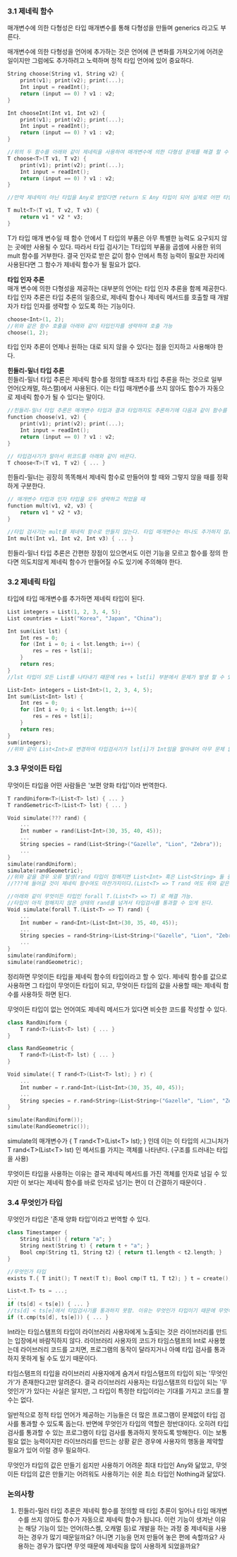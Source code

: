 ### 3.1 제네릭 함수
매개변수에 의한 다형성은 타입 매개변수를 통해 다형성을 만들며 generics 라고도 부른다.

매개변수에 의한 다형성을 언어에 추가하는 것은 언어에 큰 변화를 가져오기에 어려운 일이지만 그럼에도 추가하려고 노력하며 정적 타입 언어에 있어 중요하다.

```cpp
String choose(String v1, String v2) {
	print(v1); print(v2); print(...);
	Int input = readInt();
	return (input == 0) ? v1 : v2;
}

Int chooseInt(Int v1, Int v2) {
	print(v1); print(v2); print(...);
	Int input = readInt();
	return (input == 0) ? v1 : v2;
}

//위의 두 함수를 아래와 같이 제네릭을 사용하여 매개변수에 의한 다형성 문제를 해결 할 수 있다.
T choose<T>(T v1, T v2) {
	print(v1); print(v2); print(...);
	Int input = readInt();
	return (input == 0) ? v1 : v2;
}

//만약 제네릭이 아닌 타입을 Any로 받았다면 return 도 Any 타입이 되어 실제로 어떤 타입인지 알 수 없게 된다.
```

```cpp
T mult<T>(T v1, T v2, T v3) {
	return v1 * v2 * v3;
}
```
T가 타입 매개 변수일 때 함수 안에서 T 타입의 부품은 아무 특별한 능력도 요구되지 않는 곳에만 사용될 수 있다. 따라서 타입 검사기는 T타입의 부품을 곱셈에 사용한 위의 mult 함수를 거부한다. 결국 인자로 받은 값이 함수 안에서 특정 능력이 필요한 자리에 사용된다면 그 함수가 제네릭 함수가 될 필요가 없다.

**타입 인자 추론**   
매개 변수에 의한 다형성을 제공하는 대부분의 언어는 타입 인자 추론을 함께 제공한다. 타입 인자 추론은 타입 추론의 일종으로, 제네릭 함수나 제네릭 메서드를 호출할 때 개발자가 타입 인자를 생략할 수 있도록 하는 기능이다.
```cpp
choose<Int>(1, 2);
//위와 같은 함수 호출을 아래와 같이 타입인자를 생략하여 호출 가능
choose(1, 2);
```
타입 인자 추론이 언제나 원하는 대로 되지 않을 수 있다는 점을 인지하고 사용해야 한다.

**힌들리-밀너 타입 추론**  
힌들리-밀너 타입 추론은 제네릭 함수를 정의할 때조차 타입 추론을 하는 것으로 일부 언어(오캐멀, 하스캘)에서 사용된다. 이는 타입 매개변수를 쓰지 않아도 함수가 자동으로 제네릭 함수가 될 수 있다는 말이다.
```cpp
//힌들리-밀너 타입 추론은 매개변수 타입과 결과 타입까지도 추론하기에 다음과 같이 함수를 정의할 수 있다.
function choose(v1, v2) {
	print(v1); print(v2); print(...);
	Int input = readInt();
	return (input == 0) ? v1 : v2;
}

// 타입검사기가 알아서 위코드를 아래와 같이 바꾼다.
T choose<T>(T v1, T v2) { ... }
```
힌들리-밀너는 굉장히 똑똑해서 제네릭 함수로 만들어야 할 때와 그렇지 않을 때를 정확하게 구분한다.
```cpp
// 매개변수 타입과 인자 타입을 모두 생략하고 적었을 때
function mult(v1, v2, v3) {
	return v1 * v2 * v3;
}

//타입 검사기는 mult를 제네릭 함수로 만들지 않는다. 타입 매개변수는 하나도 추가하지 않은 채 매개변수들의 타입과 결과 타입을 모두 Int로 만든다.
Int mult(Int v1, Int v2, Int v3) { ... }
```
힌들리-밀너 타입 추론은 간편한 장점이 있으면서도 이런 기능을 모르고 함수를 정의 한다면 의도치않게 제네릭 함수가 만들어질 수도 있기에 주의해야 한다.
### 3.2 제네릭 타입
타입에 타입 매개변수를 추가하면 제네릭 타입이 된다.
```cpp
List integers = List(1, 2, 3, 4, 5);
List countries = List("Korea", "Japan", "China");

Int sum(List lst) {
	Int res = 0;
	for (Int i = 0; i < lst.length; i++) {
		res = res + lst[i];
	}
	return res;
}
//lst 타입이 모든 List를 나타내기 때문에 res + lst[i] 부분에서 문제가 발생 할 수 있어 타입검사기가 거부한다.

List<Int> integers = List<Int>(1, 2, 3, 4, 5);
Int sum(List<Int> lst) {
	Int res = 0;
	for (Int i = 0; i < lst.length; i++){
		res = res + lst[i];	
	}
	return res;
}
sum(integers);
//위와 같이 List<Int>로 변경하여 타입검사기가 lst[i]가 Int임을 알아내어 아무 문제 없는 코드로 간주한다.
```
### 3.3 무엇이든 타입
무엇이든 타입을 어떤 사람들은 '보편 양화 타입'이라 번역한다.
```cpp
T randUniform<T>(List<T> lst) { ... }
T randGemetric<T>(List<T> lst) { ... }

Void simulate(??? rand) {
	...
	Int number = rand(List<Int>(30, 35, 40, 45));
	...
	String species = rand(List<String>("Gazelle", "Lion", "Zebra"));
	...
}
simulate(randUniform);
simulate(randGeometric);
//위와 같을 경우 오류 발생(rand 타입이 정해지면 List<Int> 혹은 List<String> 둘 중 하나를 타입검사기에서 통과하지 못함.)
//???에 들어갈 것이 제네릭 함수여도 마찬가지이다.(List<T> => T rand 여도 위와 같은 이유로 타입검사 통과 못함.)

//아래와 같이 무엇이든 타입인 forall T.(List<T> => T) 로 해결 가능.
//타입이 아직 정해지지 않은 상태의 rand를 넘겨서 타입검사를 통과할 수 있게 된다.
Void simulate(forall T.(List<T> => T) rand) {
	...
	Int number = rand<Int>(List<Int>(30, 35, 40, 45));
	...
	String species = rand<String>(List<String>("Gazelle", "Lion", "Zebra"));
	...
}
simulate(randUniform);
simulate(randGeometric);
```
정리하면 무엇이든 타입을 제네릭 함수의 타입이라고 할 수 있다. 제네릭 함수를 값으로 사용하면 그 타입이 무엇이든 타입이 되고, 무엇이든 타입의 값을 사용할 때는 제네릭 함수를 사용하듯 하면 된다.

무엇이든 타입이 없는 언어여도 제네릭 메서드가 있다면 비슷한 코드를 작성할 수 있다.
```cpp
class RandUniform {
	T rand<T>(List<T> lst) { ... }
}

class RandGeometric {
	T rand<T>(List<T> lst) { ... }
}

Void simulate({ T rand<T>(List<T> lst); } r) {
	...
	Int number = r.rand<Int>(List<Int>(30, 35, 40, 45));
	...
	String species = r.rand<String>(List<String>("Gazelle", "Lion", "Zebra"));
}

simulate(RandUniform());
simulate(RandGeometric());
```
simulate의 매개변수가 { T rand\<T>(List\<T> lst); } 인데 이는 이 타입의 시그니처가 T rand\<T>(List\<T> lst) 인 메서드를 가지는 객체를 나타낸다. (구조를 드러내는 타입을 사용)

무엇이든 타입을 사용하는 이유는 결국 제네릭 메서드를 가진 객체를 인자로 넘길 수 있지만 이 보다는 제네릭 함수를 바로 인자로 넘기는 편이 더 간결하기 때문이다 .
### 3.4 무엇인가 타입
무엇인가 타입은 '존재 양화 타입'이라고 번역할 수 있다. 

```cpp
class Timestamper {
	String init() { return "a"; }
	String next(String t) { return t + "a"; }
	Bool cmp(String t1, String t2) { return t1.length < t2.length; }
}

//무엇인가 타입
exists T.{ T init(); T next(T t); Bool cmp(T t1, T t2); } t = create();

List<t.T> ts = ...;
...
if (ts[d] < ts[e]) { ... }
//ts[d] < ts[e]에서 타입검사기를 통과하지 못함. 이유는 무엇인가 타입이기 때문에 무엇이 들어있는지 알 수 없다. 아래와 같이 변경해야 함.
if (t.cmp(ts[d], ts[e])) { ... }
```

Int라는 타임스탬프의 타입이 라이브러리 사용자에게 노출되는 것은 라이브러리를 만드는 입장에서 바람직하지 않다. 라이브러리 사용자의 코드가 타임스탬프의 Int로 사용했는데 라이브러리 코드를 고치면, 프로그램의 동작이 달라지거나 아예 타입 검사를 통과하지 못하게 될 수도 있기 때문이다.

타임스탬프의 타입을 라이브러리 사용자에게 숨겨서 타임스탬프의 타입이 되는 '무엇인가'가 존재한다고만 알려준다. 결국 라이브러리 사용자는 타임스탬프의 타입이 되는 '무엇인가'가 있다는 사실은 알지만, 그 타입이 특정한 타입이라는 기대를 가지고 코드를 짤 수는 없다.

일반적으로 정적 타입 언어가 제공하는 기능들은 더 많은 프로그램이 문제없이 타입 검사를 통과할 수 있도록 돕는다. 반면에 무엇인가 타입의 역할은 정반대이다. 오히려 타입 검사를 통과할 수 있는 프로그램이 타입 검사를 통과하지 못하도록 방해한다. 이는 보통 필요 없는 능력이지만 라이브러리를 만드는 상황 같은 경우에 사용자의 행동을 제약할 필요가 있어 이럴 경우 필요하다.

무엇인가 타입의 값은 만들기 쉽지만 사용하기 어려운 최대 타입인 Any와 닮았고, 무엇이든 타입의 값은 만들기는 어려워도 사용하기는 쉬운 최소 타입인 Nothing과 닮았다.

### 논의사항
1. 힌들리-밀러 타입 추론은 제네릭 함수를 정의할 때 타입 추론이 일어나 타입 매개변수를 쓰지 않아도 함수가 자동으로 제네릭 함수가 됩니다. 이런 기능이 생겨난 이유는 해당 기능이 있는 언어(하스켈, 오캐멀 등)로 개발을 하는 과정 중 제네릭을 사용하는 경우가 많기 때문일까요? 아니면 기능을 먼저 만들어 놓은 편에 속할까요? 사용하는 경우가 많다면 무엇 때문에 제네릭을 많이 사용하게 되었을까요? 